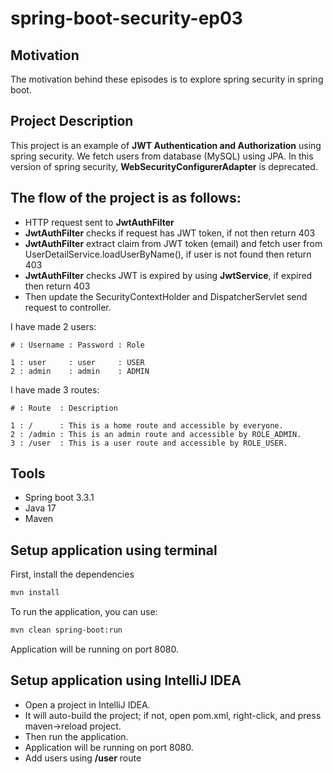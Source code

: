# spring-boot-security-ep03

## Motivation

The motivation behind these episodes is to explore spring security in spring boot.

## Project Description

This project is an example of **JWT Authentication and Authorization** using spring security. 
We fetch users from database (MySQL) using JPA. In this version of spring security, **WebSecurityConfigurerAdapter** is deprecated.

## The flow of the project is as follows: 

- HTTP request sent to **JwtAuthFilter**
- **JwtAuthFilter** checks if request has JWT token, if not then return 403
- **JwtAuthFilter** extract claim from JWT token (email) and fetch user from UserDetailService.loadUserByName(), if user is not found then return 403
- **JwtAuthFilter** checks JWT is expired by using **JwtService**, if expired then return 403 
- Then update the SecurityContextHolder and DispatcherServlet send request to controller.

I have made 2 users:

```
# : Username : Password : Role

1 : user     : user     : USER
2 : admin    : admin    : ADMIN
```

I have made 3 routes:

```
# : Route  : Description 

1 : /      : This is a home route and accessible by everyone.
2 : /admin : This is an admin route and accessible by ROLE_ADMIN.
3 : /user  : This is a user route and accessible by ROLE_USER. 
```

## Tools

* Spring boot 3.3.1
* Java 17
* Maven

## Setup application using terminal

First, install the dependencies

```sh
mvn install
```

To run the application, you can use:

```sh
mvn clean spring-boot:run
```

Application will be running on port 8080.

## Setup application using IntelliJ IDEA

- Open a project in IntelliJ IDEA.
- It will auto-build the project; if not, open pom.xml, right-click, and press maven->reload project.
- Then run the application.
- Application will be running on port 8080.
- Add users using **/user** route